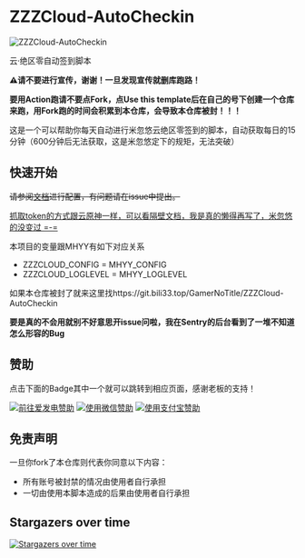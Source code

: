 # ZZZCloud-AutoCheckin

![ZZZCloud-AutoCheckin](https://socialify.git.ci/GamerNoTitle/ZZZCloud-AutoCheckin/image?forks=1&language=1&name=1&owner=1&stargazers=1&theme=Light)

云·绝区零自动签到脚本

**⚠️请不要进行宣传，谢谢！一旦发现宣传就删库跑路！**

**要用Action跑请不要点Fork，点Use this template后在自己的号下创建一个仓库来跑，用Fork跑的时间会积累到本仓库，会导致本仓库被封！！！**

这是一个可以帮助你每天自动进行米忽悠云绝区零签到的脚本，自动获取每日的15分钟（600分钟后无法获取，这是米忽悠定下的规矩，无法突破）

## 快速开始

~~请参阅[文档](#)进行配置，有问题请在issue中提出。~~

[抓取token的方式跟云原神一样，可以看隔壁文档，我是真的懒得再写了，米忽悠的没变过 =-=](https://bili33.top/posts/MHYY-AutoCheckin-Manual-Gen2/)

本项目的变量跟MHYY有如下对应关系

- ZZZCLOUD_CONFIG = MHYY_CONFIG
- ZZZCLOUD_LOGLEVEL = MHYY_LOGLEVEL

如果本仓库被封了就来这里找https://git.bili33.top/GamerNoTitle/ZZZCloud-AutoCheckin

**要是真的不会用就别不好意思开issue问啦，我在Sentry的后台看到了一堆不知道怎么形容的Bug**

## 赞助
点击下面的Badge其中一个就可以跳转到相应页面，感谢老板的支持！

<a href="https://afdian.net/@GamerNoTitle"><img src="https://img.shields.io/badge/%E7%88%B1%E5%8F%91%E7%94%B5-GamerNoTitle-%238e8cd8?style=for-the-badge" alt="前往爱发电赞助" width=auto height=auto border="0" /></a> <a href="https://cdn.jsdelivr.net/gh/GamerNoTitle/Picture-repo@master/img/Donate/WeChatPay.png"><img src="https://img.shields.io/badge/%E5%BE%AE%E4%BF%A1%E6%94%AF%E4%BB%98-GamerNoTitle-%2304BE02?style=for-the-badge" alt="使用微信赞助" width=auto height=auto border="0" /></a> <a href="https://cdn.jsdelivr.net/gh/GamerNoTitle/Picture-repo@master/img/Donate/AliPay.jpg"><img src="https://img.shields.io/badge/%E6%94%AF%E4%BB%98%E5%AE%9D%E6%94%AF%E4%BB%98-GamerNoTitle-%231678FF?style=for-the-badge" alt="使用支付宝赞助" width=auto height=auto border="0" /></a>

## 免责声明

一旦你fork了本仓库则代表你同意以下内容：

- 所有账号被封禁的情况由使用者自行承担
- 一切由使用本脚本造成的后果由使用者自行承担

## Stargazers over time

[![Stargazers over time](https://starchart.cc/GamerNoTitle/ZZZCloud-AutoCheckin.svg)](https://starchart.cc/GamerNoTitle/ZZZCloud-AutoCheckin)